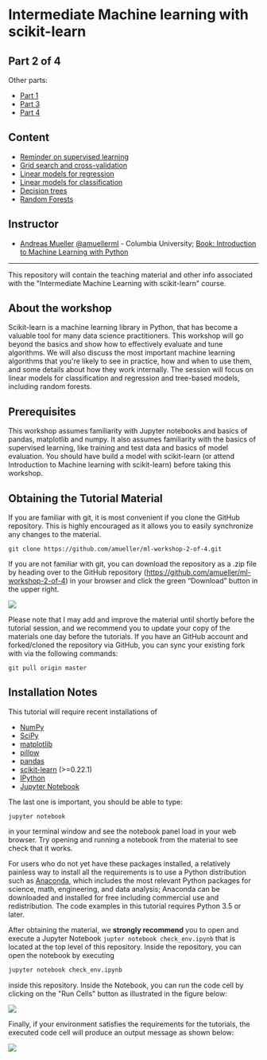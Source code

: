 Intermediate Machine learning with scikit-learn
========================================================

Part 2 of 4
-----------
Other parts:
- [Part 1](https://github.com/amueller/ml-workshop-1-of-4)
- [Part 3](https://github.com/amueller/ml-workshop-3-of-4)
- [Part 4](https://github.com/amueller/ml-workshop-4-of-4)


Content
-------
- [Reminder on supervised learning](https://amueller.github.io/ml-workshop-2-of-4/slides/01-reminder-supervised-learning.html)
- [Grid search and cross-validation](https://amueller.github.io/ml-workshop-2-of-4/slides/02-cross-validation-grid-search.html)
- [Linear models for regression](https://amueller.github.io/ml-workshop-2-of-4/slides/03-linear-models-regression.html)
- [Linear models for classification](https://amueller.github.io/ml-workshop-2-of-4/slides/04-linear-models-classification.html)
- [Decision trees](https://amueller.github.io/ml-workshop-2-of-4/slides/05-trees-forests.html)
- [Random Forests](https://amueller.github.io/ml-workshop-2-of-4/slides/05-trees-forests.html#26)


Instructor
-----------

- [Andreas Mueller](http://amuller.github.io) [@amuellerml](https://twitter.com/amuellerml) - Columbia University; [Book: Introduction to Machine Learning with Python](http://shop.oreilly.com/product/0636920030515.do)

---

This repository will contain the teaching material and other info associated
with the "Intermediate Machine Learning with scikit-learn" course.

About the workshop
------------------
Scikit-learn is a machine learning library in Python, that has become a
valuable tool for many data science practitioners. This workshop will go beyond
the basics and show how to effectively evaluate and tune algorithms. We will
also discuss the most important machine learning algorithms that you're likely
to see in practice, how and when to use them, and some details about how they
work internally. The session will focus on linear models for classification and
regression and tree-based models, including random forests.

Prerequisites
-------------
This workshop assumes familiarity with Jupyter notebooks and basics of pandas, matplotlib and numpy.
It also assumes familiarity with the basics of supervised learning, like training and test data and basics of model evaluation.
You should have build a model with scikit-learn (or attend Introduction to Machine learning with scikit-learn) before
taking this workshop.

Obtaining the Tutorial Material
--------------------------------


If you are familiar with git, it is most convenient if you clone the GitHub repository. This
is highly encouraged as it allows you to easily synchronize any changes to the material.

```
git clone https://github.com/amueller/ml-workshop-2-of-4.git
```

If you are not familiar with git, you can download the repository as a .zip file by heading over to the GitHub repository (https://github.com/amueller/ml-workshop-2-of-4) in your browser and click the green “Download” button in the upper right.

![](images/download-repo.png)

Please note that I may add and improve the material until shortly before the tutorial session, and we recommend you to update your copy of the materials one day before the tutorials. If you have an GitHub account and forked/cloned the repository via GitHub, you can sync your existing fork with via the following commands:

```
git pull origin master
```


Installation Notes
------------------

This tutorial will require recent installations of

- [NumPy](http://www.numpy.org)
- [SciPy](http://www.scipy.org)
- [matplotlib](http://matplotlib.org)
- [pillow](https://python-pillow.org)
- [pandas](http://pandas.pydata.org)
- [scikit-learn](http://scikit-learn.org/stable/) (>=0.22.1)
- [IPython](http://ipython.readthedocs.org/en/stable/)
- [Jupyter Notebook](http://jupyter.org)

The last one is important, you should be able to type:

    jupyter notebook

in your terminal window and see the notebook panel load in your web browser.
Try opening and running a notebook from the material to see check that it works.

For users who do not yet have these  packages installed, a relatively
painless way to install all the requirements is to use a Python distribution
such as [Anaconda](https://www.continuum.io/downloads), which includes
the most relevant Python packages for science, math, engineering, and
data analysis; Anaconda can be downloaded and installed for free
including commercial use and redistribution.
The code examples in this tutorial requires Python 3.5 or later.

After obtaining the material, we **strongly recommend** you to open and execute
a Jupyter Notebook `jupter notebook check_env.ipynb` that is located at the
top level of this repository. Inside the repository, you can open the notebook
by executing

```bash
jupyter notebook check_env.ipynb
```

inside this repository. Inside the Notebook, you can run the code cell by
clicking on the "Run Cells" button as illustrated in the figure below:

![](images/check_env-1.png)


Finally, if your environment satisfies the requirements for the tutorials, the executed code cell will produce an output message as shown below:

![](images/check_env-2.png)
